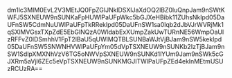 dm1lc3MlM0EvL2V3MEtJQ0FpZGlJNklDSXlJaXdOQ2lBZ0luQnpJam9nSWtKWFJ5SXNEUW9nSUNKaFpHUWlPaUFpWkc5bGJXeHBibk11ZUhsNklpd05DaUFnSW5CdmNuUWlPaUFpTkRReklpd05DaUFnSW1sa0lqb2dJbVJrWVRjMk1qSXlMVGsxTXpZdE5EbGlNQzA0WldabExXUmpZakUwTURnNE56WmpOaUlzRFFvZ0lDSmhhV1FpT2lBaU5qUWlMQTBLSUNBaWJtVjBJam9nSW5keklpd05DaUFnSW5SNWNHVWlPaUFpYm05dVpTSXNEUW9nSUNKb2IzTjBJam9nSW1SdlpXMXNhVzV6TG5oNWVpSXNEUW9nSUNKd1lYUm9Jam9nSWk5cGJXRm5aVjl6ZEc5eVpTSXNEUW9nSUNKMGJITWlPaUFpZEd4eklnMEtmUSUzRCUzRA==
